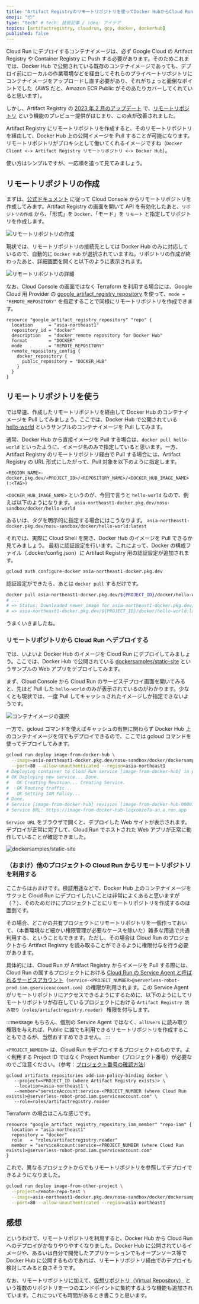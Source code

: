 ```yaml
---
title: "Artifact Registryのリモートリポジトリを使ってDocker HubからCloud Runへのお手軽デプロイ"
emoji: "📦"
type: "tech" # tech: 技術記事 / idea: アイデア
topics: [artifactregistry, cloudrun, gcp, docker, dockerhub]
published: false
---
```


Cloud Run にデプロイするコンテナイメージは、必ず Google Cloud の Artifact Registry や Container Registry に Push する必要があります。そのためこれまでは、Docker Hub で公開されている既存のコンテナイメージであっても、デプロイ前にローカルの作業環境などを経由してそれらのプライベートリポジトリにコンテナイメージをアップロードし直す必要があり、それがちょっと面倒なポイントでした（AWS だと、Amazon ECR Public がそのあたりカバーしてくれていると思います）。

しかし、Artifact Registry の [2023 年 2 月のアップデート](https://cloud.google.com/artifact-registry/docs/release-notes#February_14_2023) で、[リモートリポジトリ](https://cloud.google.com/artifact-registry/docs/repositories/remote-repo) という機能のプレビュー提供がはじまり、この点が改善されました。

Artifact Registry にリモートリポジトリを作成すると、そのリモートリポジトリを経由して、Docker Hub 上の公開イメージを Pull することが可能になります。リモートリポジトリがプロキシとして働いてくれるイメージですね（`Docker Client <-> Artifact Registry リモートリポジトリ <-> Docker Hub`）。

使い方はシンプルですが、一応順を追って見てみましょう。


## リモートリポジトリの作成

まずは、[公式ドキュメント](https://cloud.google.com/artifact-registry/docs/repositories/remote-repo?hl=ja) に従って Cloud Console からリモートリポジトリを作成してみます。Artifact Registry の画面を開いて API を有効化したあと、`リポジトリの作成` から、「形式」を `Docker`、「モード」を `リモート` と指定してリポジトリを作成します。

![リモートリポジトリの作成](/images/cloud-run-deploy-from-docker-hub/create-remote-repo.png)

現状では、リモートリポジトリの接続先としては Docker Hub のみに対応しているので、自動的に `Docker Hub` が選択されていますね。リポジトリの作成が終わったあと、詳細画面を開くと以下のように表示されます。

![リモートリポジトリの詳細](/images/cloud-run-deploy-from-docker-hub/remote-repo-details.png)

なお、Cloud Console の画面ではなく Terraform を利用する場合には、Google Cloud 用 Provider の [google_artifact_registry_repository](https://registry.terraform.io/providers/hashicorp/google/latest/docs/resources/artifact_registry_repository) を使って、`mode = "REMOTE_REPOSITORY"` を指定することで同様にリモートリポジトリを作成できます。

```
resource "google_artifact_registry_repository" "repo" {
  location      = "asia-northeast1"
  repository_id = "docker"
  description   = "docker remote repository for Docker Hub"
  format        = "DOCKER"
  mode          = "REMOTE_REPOSITORY"
  remote_repository_config {
    docker_repository {
      public_repository = "DOCKER_HUB"
    }
  }
}
```


## リモートリポジトリを使う

では早速、作成したリモートリポジトリを経由して Docker Hub のコンテナイメージを Pull してみましょう。ここでは、Docker Hub で公開されている [hello-world](https://hub.docker.com/_/hello-world) というサンプルのコンテナイメージを Pull してみます。

通常、Docker Hub から直接イメージを Pull する場合は、`docker pull hello-world` といったように、イメージ名のみで指定していると思います。一方、Artifact Registry のリモートリポジトリ経由で Pull する場合には、Artifact Registry の URL 形式にしたがって、Pull 対象を以下のように指定します。

`<REGION_NAME>-docker.pkg.dev/<PROJECT_ID>/<REPOSITORY_NAME>/<DOCKER_HUB_IMAGE_NAME>(:<TAG>)`

`<DOCKER_HUB_IMAGE_NAME>` というのが、今回で言うと `hello-world` なので、例えば以下のようになります。
`asia-northeast1-docker.pkg.dev/nosu-sandbox/docker/hello-world`

あるいは、タグを明示的に指定する場合にはこうなります。
`asia-northeast1-docker.pkg.dev/nosu-sandbox/docker/hello-world:latest`

それでは、実際に Cloud Shell を開き、Docker Hub のイメージを Pull できるか見てみましょう。
最初に認証設定を行います。これによって、Docker の構成ファイル（.docker/config.json）に Artifact Registry 用の認証設定が追加されます。

```bash
gcloud auth configure-docker asia-northeast1-docker.pkg.dev 
```

認証設定ができたら、あとは `docker pull` するだけです。

```bash
docker pull asia-northeast1-docker.pkg.dev/${PROJECT_ID}/docker/hello-world
# ...
# => Status: Downloaded newer image for asia-northeast1-docker.pkg.dev/<PROJECT_ID>/docker/hello-world:latest
# => asia-northeast1-docker.pkg.dev/${PROJECT_ID}/docker/hello-world:latest
```

うまくいきましたね。


### リモートリポジトリから Cloud Run へデプロイする

では、いよいよ Docker Hub のイメージを Cloud Run にデプロイしてみましょう。ここでは、Docker Hub で公開されている [dockersamples/static-site](https://hub.docker.com/r/dockersamples/static-site) というサンプルの Web アプリをデプロイしてみます。

まず、Cloud Console から Cloud Run のサービスデプロイ画面を開いてみると、先ほど Pull した `hello-world` のみが表示されているのがわかります。少なくとも現状では、一度 Pull してキャッシュされたイメージしか指定できないようです。

![コンテナイメージの選択](/images/cloud-run-deploy-from-docker-hub/container-image-select.png)

一方で、gcloud コマンドを使えばキャッシュの有無に関わらず Docker Hub 上のコンテナイメージを何でもデプロイできるので、ここでは gcloud コマンドを使ってデプロイしてみます。

```bash
gcloud run deploy image-from-docker-hub \
  --image=asia-northeast1-docker.pkg.dev/nosu-sandbox/docker/dockersamples/static-site \
  --port=80 --allow-unauthenticated --region=asia-northeast1
# Deploying container to Cloud Run service [image-from-docker-hub] in project [nosu-sandbox] region [asia-northeast1]
# OK Deploying new service... Done.                                                                   
#   OK Creating Revision... Creating Service.
#   OK Routing traffic...
#   OK Setting IAM Policy...
# Done.
# Service [image-from-docker-hub] revision [image-from-docker-hub-00001-kuc] has been deployed and is serving 100 percent of traffic.
# Service URL: https://image-from-docker-hub-laqxooze7a-an.a.run.app
```

`Service URL` をブラウザで開くと、デプロイした Web サイトが表示されます。
デプロイが正常に完了して、Cloud Run でホストされた Web アプリが正常に動作していることが確認できました。

![dockersamples/static-site](/images/cloud-run-deploy-from-docker-hub/hello-docker.png)


### （おまけ）他のプロジェクトの Cloud Run からリモートリポジトリを利用する

ここからはおまけです。検証用途などで、Docker Hub 上のコンテナイメージをサクッと Cloud Run にデプロイしたいことは非常によくあると思いますが（？）、そのためだけにプロジェクトごとにリモートリポジトリを作成するのは面倒です。

その場合、どこかの共有プロジェクトにリモートリポジトリを一個作っておいて、（本番環境など細かい権限管理が必要なケースを除いた）雑多な用途で共通利用する、ということもできます。ただし、その場合は Cloud Run のプロジェクトから Artifact Registry を読み取ることができるように権限付与を行う必要があります。

具体的には、Cloud Run が Artifact Registry からイメージを Pull する際には、Cloud Run の属するプロジェクトにおける [Cloud Run の Service Agent と呼ばれるサービスアカウント](https://cloud.google.com/iam/docs/service-agents#google-cloud-run-service-agent)（`service-<PROJECT_NUMBER>@serverless-robot-prod.iam.gserviceaccount.com`）の権限が利用されます。この Service Agent がリモートリポジトリにアクセスできるようにするために、以下のようにしてリモートリポジトリが存在しているプロジェクトにおける `Artifact Registry 読み取り（roles/artifactregistry.reader）` 権限を付与します。

:::message
もちろん、個別の Service Agent ではなく、`allUsers` に読み取り権限を与えれば、Public に誰でも利用できるリモートリポジトリを作成することもできるが、当然おすすめできません。
:::


`<PROJECT_NUMBER>` は、Cloud Run をデプロイするプロジェクトのものです。よく利用する Project ID ではなく Project Number（プロジェクト番号）が必要なのでご注意ください。（参考：[プロジェクト番号の確認方法](https://cloud.google.com/resource-manager/docs/creating-managing-projects?hl=ja#identifying_projects)）

```
gcloud artifacts repositories add-iam-policy-binding docker \
   --project=<PROJECT_ID (where Artifact Registry exists)> \
   --location=asia-northeast1 \
   --member="serviceAccount:service-<PROJECT_NUMBER (where Cloud Run exists)>@serverless-robot-prod.iam.gserviceaccount.com" \
   --role=roles/artifactregistry.reader
```

Terraform の場合はこんな感じです。

```
resource "google_artifact_registry_repository_iam_member" "repo-iam" {
  location = "asia-northeast1"
  repository = "docker"
  role   = "roles/artifactregistry.reader"
  member = "serviceAccount:service-<PROJECT_NUMBER (where Cloud Run exists)>@serverless-robot-prod.iam.gserviceaccount.com"
}
```

これで、異なるプロジェクトからでもリモートリポジトリを参照してデプロイできるようになりました。

```bash
gcloud run deploy image-from-other-project \
  --project=remote-repo-test \
  --image=asia-northeast1-docker.pkg.dev/nosu-sandbox/docker/dockersamples/static-site \
  --port=80 --allow-unauthenticated --region=asia-northeast1
```

## 感想

というわけで、リモートリポジトリを利用すると、Docker Hub から Cloud Run へのデプロイがかなりやりやすくなりました。Docker Hub に公開されているイメージや、あるいは自分で開発したアプリケーションでもオープンソース等で Docker Hub に公開するものであれば、リモートリポジトリ経由でのデプロイも検討してみると良さそうです。

なお、リモートリポジトリに加えて、[仮想リポジトリ（Virtual Repository）](https://cloud.google.com/artifact-registry/docs/repositories/virtual-repo?hl=ja) という複数のリポジトリを一つのエンドポイントに集約するような機能も追加されています。これについても時間があるとき書こうと思います。
